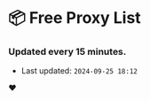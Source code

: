 # :package: Free Proxy List
### Updated every 15 minutes.

- Last updated: `2024-09-25 18:12`

:heart:
